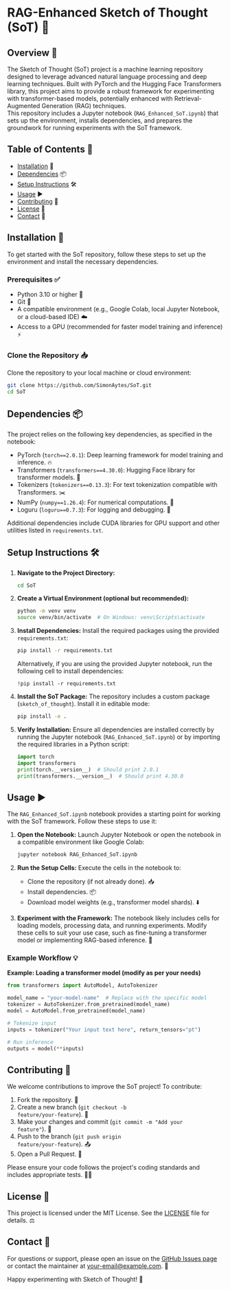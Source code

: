 # RAG-Enhanced Sketch of Thought (SoT) 🚀

## Overview 📖
The Sketch of Thought (SoT) project is a machine learning repository designed to leverage advanced natural language processing and deep learning techniques. Built with PyTorch and the Hugging Face Transformers library, this project aims to provide a robust framework for experimenting with transformer-based models, potentially enhanced with Retrieval-Augmented Generation (RAG) techniques.  
This repository includes a Jupyter notebook (<code>RAG_Enhanced_SoT.ipynb</code>) that sets up the environment, installs dependencies, and prepares the groundwork for running experiments with the SoT framework.

## Table of Contents 📑
- [Installation](#installation) 🔧
- [Dependencies](#dependencies) 📦
- [Setup Instructions](#setup-instructions) 🛠️
- [Usage](#usage) ▶️
- [Contributing](#contributing) 🤝
- [License](#license) 📄
- [Contact](#contact) 📧

## Installation 🔧
To get started with the SoT repository, follow these steps to set up the environment and install the necessary dependencies.

### Prerequisites ✅
- Python 3.10 or higher 🐍
- Git 📂
- A compatible environment (e.g., Google Colab, local Jupyter Notebook, or a cloud-based IDE) ☁️
- Access to a GPU (recommended for faster model training and inference) ⚡

### Clone the Repository 📥
Clone the repository to your local machine or cloud environment:
```bash
git clone https://github.com/SimonAytes/SoT.git
cd SoT
```

## Dependencies 📦
The project relies on the following key dependencies, as specified in the notebook:

- PyTorch (<code>torch==2.0.1</code>): Deep learning framework for model training and inference. 🔥
- Transformers (<code>transformers==4.30.0</code>): Hugging Face library for transformer models. 🤗
- Tokenizers (<code>tokenizers==0.13.3</code>): For text tokenization compatible with Transformers. ✂️
- NumPy (<code>numpy==1.26.4</code>): For numerical computations. 🔢
- Loguru (<code>loguru==0.7.3</code>): For logging and debugging. 📝

Additional dependencies include CUDA libraries for GPU support and other utilities listed in <code>requirements.txt</code>.

## Setup Instructions 🛠️

1. **Navigate to the Project Directory:**
   ```bash
   cd SoT
   ```

2. **Create a Virtual Environment (optional but recommended):**
   ```bash
   python -m venv venv
   source venv/bin/activate  # On Windows: venv\Scripts\activate
   ```

3. **Install Dependencies:**
   Install the required packages using the provided <code>requirements.txt</code>:
   ```bash
   pip install -r requirements.txt
   ```

   Alternatively, if you are using the provided Jupyter notebook, run the following cell to install dependencies:
   ```
   !pip install -r requirements.txt
   ```

4. **Install the SoT Package:**
   The repository includes a custom package (<code>sketch_of_thought</code>). Install it in editable mode:
   ```bash
   pip install -e .
   ```

5. **Verify Installation:**
   Ensure all dependencies are installed correctly by running the Jupyter notebook (<code>RAG_Enhanced_SoT.ipynb</code>) or by importing the required libraries in a Python script:
   ```python
   import torch
   import transformers
   print(torch.__version__)  # Should print 2.0.1
   print(transformers.__version__)  # Should print 4.30.0
   ```

## Usage ▶️
The <code>RAG_Enhanced_SoT.ipynb</code> notebook provides a starting point for working with the SoT framework. Follow these steps to use it:

1. **Open the Notebook:**
   Launch Jupyter Notebook or open the notebook in a compatible environment like Google Colab:
   ```bash
   jupyter notebook RAG_Enhanced_SoT.ipynb
   ```

2. **Run the Setup Cells:**
   Execute the cells in the notebook to:
   - Clone the repository (if not already done). 📥
   - Install dependencies. 📦
   - Download model weights (e.g., transformer model shards). ⬇️

3. **Experiment with the Framework:**
   The notebook likely includes cells for loading models, processing data, and running experiments. Modify these cells to suit your use case, such as fine-tuning a transformer model or implementing RAG-based inference. 🧪

### Example Workflow 💡
**Example: Loading a transformer model (modify as per your needs)**
```python
from transformers import AutoModel, AutoTokenizer

model_name = "your-model-name"  # Replace with the specific model
tokenizer = AutoTokenizer.from_pretrained(model_name)
model = AutoModel.from_pretrained(model_name)

# Tokenize input
inputs = tokenizer("Your input text here", return_tensors="pt")

# Run inference
outputs = model(**inputs)
```

## Contributing 🤝
We welcome contributions to improve the SoT project! To contribute:

1. Fork the repository. 🍴
2. Create a new branch (<code>git checkout -b feature/your-feature</code>). 🌿
3. Make your changes and commit (<code>git commit -m "Add your feature"</code>). 💾
4. Push to the branch (<code>git push origin feature/your-feature</code>). 📤
5. Open a Pull Request. 🔄

Please ensure your code follows the project's coding standards and includes appropriate tests. 🧑‍🔬

## License 📄
This project is licensed under the MIT License. See the <a href="LICENSE">LICENSE</a> file for details. ⚖️

## Contact 📧
For questions or support, please open an issue on the <a href="https://github.com/SimonAytes/SoT/issues">GitHub Issues page</a> or contact the maintainer at <a href="mailto:your-email@example.com">your-email@example.com</a>. 💬

Happy experimenting with Sketch of Thought! 🎉
